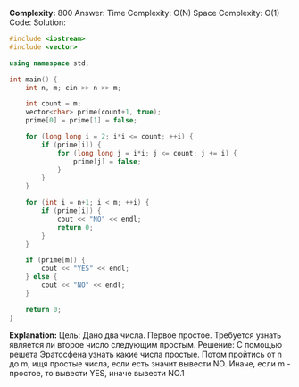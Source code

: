 **Complexity:** 800
Answer:
	Time Complexity: O(N)
	Space Complexity: O(1)
Code:
Solution:
```cpp
#include <iostream>
#include <vector>

using namespace std;

int main() {
    int n, m; cin >> n >> m;

    int count = m;
    vector<char> prime(count+1, true);
    prime[0] = prime[1] = false;

    for (long long i = 2; i*i <= count; ++i) {
        if (prime[i]) {
            for (long long j = i*i; j <= count; j += i) {
                prime[j] = false;
            }
        }
    }

    for (int i = n+1; i < m; ++i) {
        if (prime[i]) {
            cout << "NO" << endl;
            return 0;
        }
    }

    if (prime[m]) {
        cout << "YES" << endl;
    } else {
        cout << "NO" << endl;
    }

    return 0;
}
```
**Explanation:**
	Цель: Дано два числа. Первое простое. Требуется узнать является ли второе число следующим простым.
	Решение: С помощью решета Эратосфена узнать какие числа простые.
	Потом пройтись от n до m, ищя простые числа, если есть значит вывести NO. Иначе, если m - простое, то вывести YES, иначе вывести NO.1